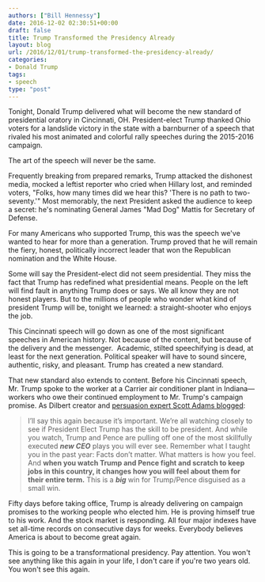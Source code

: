 ```yaml
---
authors: ["Bill Hennessy"]
date: 2016-12-02 02:30:51+00:00
draft: false
title: Trump Transformed the Presidency Already
layout: blog
url: /2016/12/01/trump-transformed-the-presidency-already/
categories:
- Donald Trump
tags:
- speech
type: "post"
---
```


Tonight, Donald Trump delivered what will become the new standard of presidential oratory in Cincinnati, OH. President-elect Trump thanked Ohio voters for a landslide victory in the state with a barnburner of a speech that rivaled his most animated and colorful rally speeches during the 2015-2016 campaign.

The art of the speech will never be the same.

Frequently breaking from prepared remarks, Trump attacked the dishonest media, mocked a leftist reporter who cried when Hillary lost, and reminded voters, "Folks, how many times did we hear this? 'There is no path to two-seventy.'" Most memorably, the next President asked the audience to keep a secret: he's nominating General James "Mad Dog" Mattis for Secretary of Defense.

For many Americans who supported Trump, this was the speech we've wanted to hear for more than a generation. Trump proved that he will remain the fiery, honest, politically incorrect leader that won the Republican nomination and the White House.

Some will say the President-elect did not seem presidential. They miss the fact that Trump has redefined what presidential means. People on the left will find fault in anything Trump does or says. We all know they are not honest players. But to the millions of people who wonder what kind of president Trump will be, tonight we learned: a straight-shooter who enjoys the job.

This Cincinnati speech will go down as one of the most significant speeches in American history. Not because of the content, but because of the delivery and the messenger.  Academic, stilted speechifying is dead, at least for the next generation. Political speaker will have to sound sincere, authentic, risky, and pleasant. Trump has created a new standard.

That new standard also extends to content. Before his Cincinnati speech, Mr. Trump spoke to the worker at a Carrier air conditioner plant in Indiana—workers who owe their continued employment to Mr. Trump's campaign promise. As Dilbert creator and [persuasion expert Scott Adams blogged](https://blog.dilbert.com/post/153905823756/the-new-ceos-first-moves-and-trump):



> I’ll say this again because it’s important. We’re all watching closely to see if President Elect Trump has the skill to be president. And while you watch, Trump and Pence are pulling off one of the most skillfully executed _**new CEO**_ plays you will ever see. Remember what I taught you in the past year: Facts don’t matter. What matters is how you feel. And **when you watch Trump and Pence fight and scratch to keep jobs in this country, it changes how you will feel about them for their entire term.** This is a **_big_** win for Trump/Pence disguised as a small win.



Fifty days before taking office, Trump is already delivering on campaign promises to the working people who elected him. He is proving himself true to his work. And the stock market is responding. All four major indexes have set all-time records on consecutive days for weeks. Everybody believes America is about to become great again.

This is going to be a transformational presidency. Pay attention. You won't see anything like this again in your life, I don't care if you're two years old. You won't see this again.
